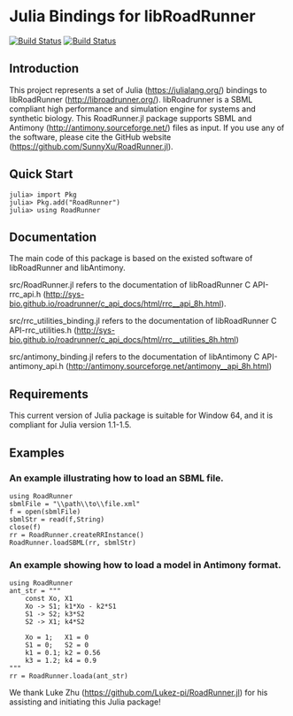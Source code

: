 # Julia Bindings for libRoadRunner

[![Build Status](https://travis-ci.com/SunnyXu/RoadRunner.jl.svg?branch=master)](https://travis-ci.com/SunnyXu/RoadRunner.jl)
[![Build Status](https://ci.appveyor.com/api/projects/status/github/SunnyXu/RoadRunner.jl?svg=true)](https://ci.appveyor.com/project/SunnyXu/RoadRunner-jl)



## Introduction
This project represents a set of Julia (https://julialang.org/) bindings to libRoadRunner (http://libroadrunner.org/). libRoadrunner is a SBML compliant high performance and simulation engine for systems and synthetic biology. This RoadRunner.jl package supports SBML and Antimony (http://antimony.sourceforge.net/) files as input. If you use any of the software, please cite the GitHub website (https://github.com/SunnyXu/RoadRunner.jl).

## Quick Start

    julia> import Pkg
    julia> Pkg.add("RoadRunner")
    julia> using RoadRunner

## Documentation

The main code of this package is based on the existed software of libRoadRunner and libAntimony.

src/RoadRunner.jl refers to the documentation of libRoadRunner C API-rrc_api.h (http://sys-bio.github.io/roadrunner/c_api_docs/html/rrc__api_8h.html).

src/rrc_utilities_binding.jl refers to the documentation of libRoadRunner C API-rrc_utilities.h (http://sys-bio.github.io/roadrunner/c_api_docs/html/rrc__utilities_8h.html)

src/antimony_binding.jl refers to the documentation of libAntimony C API-antimony_api.h (http://antimony.sourceforge.net/antimony__api_8h.html)

## Requirements

This current version of Julia package is suitable for Window 64, and it is compliant for Julia version 1.1-1.5.

## Examples

### An example illustrating how to load an SBML file.

    using RoadRunner
    sbmlFile = "\\path\\to\\file.xml"
    f = open(sbmlFile)
    sbmlStr = read(f,String)
    close(f)
    rr = RoadRunner.createRRInstance()
    RoadRunner.loadSBML(rr, sbmlStr)

### An example showing how to load a model in Antimony format.

    using RoadRunner
    ant_str = """    
        const Xo, X1
        Xo -> S1; k1*Xo - k2*S1
        S1 -> S2; k3*S2
        S2 -> X1; k4*S2

        Xo = 1;   X1 = 0
        S1 = 0;   S2 = 0
        k1 = 0.1; k2 = 0.56
        k3 = 1.2; k4 = 0.9
    """
    rr = RoadRunner.loada(ant_str)

We thank Luke Zhu (https://github.com/Lukez-pi/RoadRunner.jl) for his assisting and initiating this Julia package!
